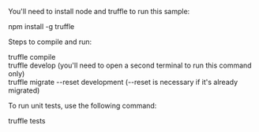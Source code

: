 You'll need to install node and truffle to run this sample:

npm install -g truffle

Steps to compile and run:

truffle compile  
truffle develop (you'll need to open a second terminal to run this command only)  
truffle migrate --reset  development (--reset is necessary if it's already migrated)

To run unit tests, use the following command:

truffle tests


